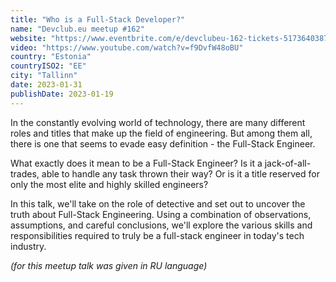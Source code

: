 ```yaml
---
title: "Who is a Full-Stack Developer?"
name: "Devclub.eu meetup #162"
website: "https://www.eventbrite.com/e/devclubeu-162-tickets-517364038767"
video: "https://www.youtube.com/watch?v=f9DvfW48oBU"
country: "Estonia"
countryISO2: "EE"
city: "Tallinn"
date: 2023-01-31
publishDate: 2023-01-19
---
```


In the constantly evolving world of technology, there are many different roles and titles that make up the field of engineering.
But among them all, there is one that seems to evade easy definition - the Full-Stack Engineer.

What exactly does it mean to be a Full-Stack Engineer?
Is it a jack-of-all-trades, able to handle any task thrown their way?
Or is it a title reserved for only the most elite and highly skilled engineers?

In this talk, we'll take on the role of detective and set out to uncover the truth about Full-Stack Engineering.
Using a combination of observations, assumptions, and careful conclusions, we'll explore the various skills and responsibilities required to truly be a full-stack engineer in today's tech industry.

*(for this meetup talk was given in RU language)*
